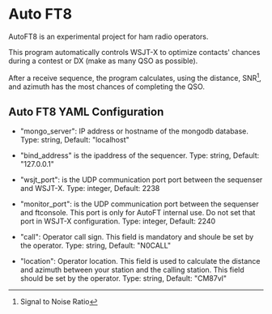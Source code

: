 # Auto FT8

AutoFT8 is an experimental project for ham radio operators.

This program automatically controls WSJT-X to optimize contacts' chances during a contest or DX (make as many QSO as possible).

After a receive sequence, the program calculates, using the distance, SNR[^1], and azimuth has the most chances of completing the QSO.



## Auto FT8 YAML Configuration

- "mongo_server": IP address or hostname of the mongodb database.
Type: string, Default: "localhost"

- "bind_address" is the ipaddress of the sequencer.
Type: string, Default: "127.0.0.1"

- "wsjt_port": is the UDP communication port port between the sequenser and WSJT-X.
Type: integer, Default: 2238

- "monitor_port": is the UDP communication port between the sequenser and ftconsole.
This port is only for AutoFT internal use. Do not set that port in WSJT-X configuration.
Type: integer, Default: 2240

- "call": Operator call sign.
This field is mandatory and shoule be set by the operator.
Type: string, Default: "N0CALL"

- "location": Operator location. This field is used to calculate the distance and azimuth between your station and the calling station.
This field should be set by the operator.
Type: string, Default: "CM87vl"


[^1]: Signal to Noise Ratio
